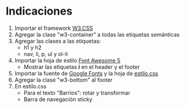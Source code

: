 # Indicaciones
1. Importar el framework [W3.CSS](https://www.w3schools.com/w3css/default.asp)
2. Agregar la clase "w3-container" a todas las etiquetas semánticas
3. Agregar las clases a las etiquetas:
   * h1 y h2
   * nav, li, p, ul y ol-li
4. Importar la hoja de estilo [Font Awesome 5](https://www.w3schools.com/icons/fontawesome5_intro.asp)
   - Mostrar las etiquetas **i** en el header y el footer
5. Importar la fuente de [Google Fonts](https://fonts.google.com/) y la hoja de [estilo.css](css/estilo.css)
6. Agregar la clase "w3-bottom" al footer
7. En estilo.css
   - Para el texto "Barrios": rotar y transformar
   - Barra de navegación sticky
